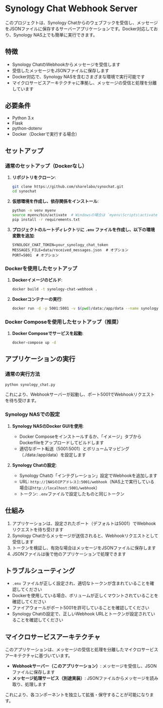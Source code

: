# Synology Chat Webhook Server

このプロジェクトは、Synology Chatからのウェブフックを受信し、メッセージをJSONファイルに保存するサーバーアプリケーションです。Docker対応しており、Synology NAS上でも簡単に実行できます。

## 特徴

- Synology ChatのWebhookからメッセージを受信します
- 受信したメッセージをJSONファイルに保存します
- Docker対応で、Synology NASを含むさまざまな環境で実行可能です
- マイクロサービスアーキテクチャに準拠し、メッセージの受信と処理を分離しています

## 必要条件

- Python 3.x
- Flask
- python-dotenv
- Docker（Dockerで実行する場合）

## セットアップ

### 通常のセットアップ（Dockerなし）

1. **リポジトリをクローン**:

   ```sh
   git clone https://github.com/sharelabo/synochat.git
   cd synochat
   ```

2. **仮想環境を作成し、依存関係をインストール**:

   ```sh
   python -m venv myenv
   source myenv/bin/activate  # Windowsの場合は `myenv\Scripts\activate`
   pip install -r requirements.txt
   ```

3. **プロジェクトのルートディレクトリに `.env` ファイルを作成し、以下の環境変数を追加**:

   ```plaintext
   SYNOLOGY_CHAT_TOKEN=your_synology_chat_token
   MESSAGES_FILE=data/received_messages.json  # オプション
   PORT=5001  # オプション
   ```

### Dockerを使用したセットアップ

1. **Dockerイメージのビルド**:

   ```sh
   docker build -t synology-chat-webhook .
   ```

2. **Dockerコンテナーの実行**:

   ```sh
   docker run -d -p 5001:5001 -v $(pwd)/data:/app/data --name synology-chat-webhook synology-chat-webhook
   ```

### Docker Composeを使用したセットアップ（推奨）

1. **Docker Composeでサービスを起動**:

   ```sh
   docker-compose up -d
   ```

## アプリケーションの実行

### 通常の実行方法

```sh
python synology_chat.py
```

これにより、Webhookサーバーが起動し、ポート5001でWebhookリクエストを待ち受けます。

### Synology NASでの設定

1. **Synology NASのDocker GUIを使用**:
   - Docker Composeをインストールするか、「イメージ」タブからDockerfileをアップロードしてビルドします
   - 適切なポート転送（5001:5001）とボリュームマッピング（./data:/app/data）を設定します

2. **Synology Chatの設定**:
   - Synology Chatの「インテグレーション」設定でWebhookを追加します
   - URL: `http://[NASのIPアドレス]:5001/webhook`（NAS上で実行している場合は`http://localhost:5001/webhook`）
   - トークン: `.env`ファイルで設定したものと同じトークン

## 仕組み

1. アプリケーションは、設定されたポート（デフォルトは5001）でWebhookリクエストを待ち受けます
2. Synology Chatからメッセージが送信されると、Webhookリクエストとして受信します
3. トークンを検証し、有効な場合はメッセージをJSONファイルに保存します
4. JSONファイルは後で他のアプリケーションで処理できます

## トラブルシューティング

- `.env` ファイルが正しく設定され、適切なトークンが含まれていることを確認してください
- Dockerを使用している場合、ボリュームが正しくマウントされていることを確認してください
- ファイアウォールがポート5001を許可していることを確認してください
- Synology Chatの設定で、正しいWebhook URLとトークンが設定されていることを確認してください

## マイクロサービスアーキテクチャ

このアプリケーションは、メッセージの受信と処理を分離したマイクロサービスアーキテクチャに基づいています。

- **Webhookサーバー（このアプリケーション）**: メッセージを受信し、JSONファイルに保存します
- **メッセージ処理サービス（別途実装）**: JSONファイルからメッセージを読み取り、処理します

これにより、各コンポーネントを独立して拡張・保守することが可能になります。